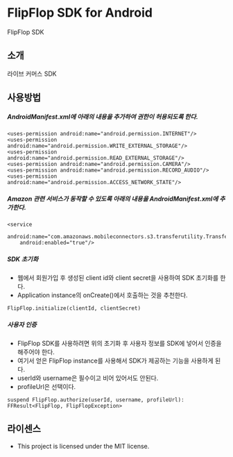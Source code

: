# FlipFlop SDK for Android

FlipFlop SDK

## 소개

라이브 커머스 SDK

## 사용방법

##### AndroidManifest.xml에 아래의 내용을 추가하여 권한이 허용되도록 한다.

```
<uses-permission android:name="android.permission.INTERNET"/>
<uses-permission android:name="android.permission.WRITE_EXTERNAL_STORAGE"/>
<uses-permission android:name="android.permission.READ_EXTERNAL_STORAGE"/>
<uses-permission android:name="android.permission.CAMERA"/>
<uses-permission android:name="android.permission.RECORD_AUDIO"/>
<uses-permission android:name="android.permission.ACCESS_NETWORK_STATE"/>
```

##### Amazon 관련 서비스가 동작할 수 있도록 아래의 내용을 AndroidManifest.xml에 추가한다.

```
<service
    android:name="com.amazonaws.mobileconnectors.s3.transferutility.TransferService"
    android:enabled="true"/>
```

##### SDK 초기화

 - 웹에서 회원가입 후 생성된 client id와 client secret을 사용하여 SDK 초기화를 한다.
 - Application instance의 onCreate()에서 호출하는 것을 추천한다.

```
FlipFlop.initialize(clientId, clientSecret)
```

##### 사용자 인증

 - FlipFlop SDK를 사용하려면 위의 초기화 후 사용자 정보를 SDK에 넣어서 인증을 해주어야 한다.
 - 여기서 얻은 FlipFlop instance를 사용해서 SDK가 제공하는 기능을 사용하게 된다.
 - userId와 username은 필수이고 비어 있어서도 안된다.
 - profileUrl은 선택이다.

```
suspend FlipFlop.authorize(userId, username, profileUrl): FFResult<FlipFlop, FlipFlopException>
```

## 라이센스

 - This project is licensed under the MIT license.

